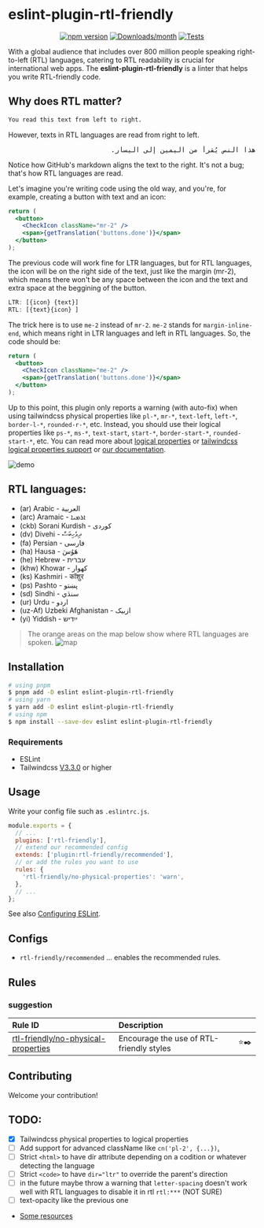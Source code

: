 # eslint-plugin-rtl-friendly

<div align="center">

[![npm version](https://img.shields.io/npm/v/eslint-plugin-rtl-friendly.svg)](https://www.npmjs.com/package/eslint-plugin-rtl-friendly)
[![Downloads/month](https://img.shields.io/npm/dm/eslint-plugin-rtl-friendly.svg)](http://www.npmtrends.com/eslint-plugin-rtl-friendly)
[![Tests](https://github.com/A7med3bdulBaset/eslint-plugin-rtl-friendly/actions/workflows/test.yml/badge.svg)](https://github.com/A7med3bdulBaset/eslint-plugin-rtl-friendly/actions/workflows/test.yml)

<!-- [![Build Status](https://travis-ci.org/mysticatea/eslint-plugin-rtl-friendly.svg?branch=master)](https://travis-ci.org/mysticatea/eslint-plugin-rtl-friendly)
[![Coverage Status](https://codecov.io/gh/mysticatea/eslint-plugin-rtl-friendly/branch/master/graph/badge.svg)](https://codecov.io/gh/mysticatea/eslint-plugin-rtl-friendly) -->

</div>

With a global audience that includes over 800 million people speaking right-to-left (RTL) languages, catering to RTL readability is crucial for international web apps. The **eslint-plugin-rtl-friendly** is a linter that helps you write RTL-friendly code.

## Why does RTL matter?

```md
You read this text from left to right.
```

However, texts in RTL languages are read from right to left.

<div class="highlight highlight-text-md">
<pre dir="rtl">
هذا النص يُقرأ من اليمين إلى اليسار.
</pre>
</div>

Notice how GitHub's markdown aligns the text to the right. It's not a bug; that's how RTL languages are read.

Let's imagine you're writing code using the old way, and you're, for example, creating a button with text and an icon:

```jsx
return (
  <button>
    <CheckIcon className="mr-2" />
    <span>{getTranslation('buttons.done')}</span>
  </button>
);
```

The previous code will work fine for LTR languages, but for RTL languages, the icon will be on the right side of the text, just like the margin (mr-2), which means there won't be any space between the icon and the text and extra space at the beggining of the button.

```jsx
LTR: [{icon} {text}]
RTL: [{text}{icon} ]
```

The trick here is to use `me-2` instead of `mr-2`. `me-2` stands for `margin-inline-end`, which means right in LTR languages and left in RTL languages. So, the code should be:

```jsx
return (
  <button>
    <CheckIcon className="me-2" />
    <span>{getTranslation('buttons.done')}</span>
  </button>
);
```

Up to this point, this plugin only reports a warning (with auto-fix) when using tailwindcss physical properties like `pl-*`, `mr-*`, `text-left`, `left-*`, `border-l-*`, `rounded-r-*`, etc. Instead, you should use their logical properties like `ps-*`, `ms-*`, `text-start`, `start-*`, `border-start-*`, `rounded-start-*`, etc. You can read more about [logical properties](https://developer.mozilla.org/en-US/docs/Web/CSS/CSS_Logical_Properties) or [tailwindcss logical properties support](https://tailwindcss.com/blog/tailwindcss-v3-3#simplified-rtl-support-with-logical-properties) or [our documentation](./docs/rules/no-physical-properties.md).

![demo](/assets/vscode-demo.png)

## RTL languages:

- (ar) Arabic - العربية
- (arc) Aramaic - ܐܪܡܝܐ
- (ckb) Sorani Kurdish - کوردی
- (dv) Divehi - ދިވެހިބަސް
- (fa) Persian - فارسی
- (ha) Hausa - هَوُسَ
- (he) Hebrew - עברית
- (khw) Khowar - کھوار
- (ks) Kashmiri - कॉशुर
- (ps) Pashto - پښتو
- (sd) Sindhi - سنڌي
- (ur) Urdu - اردو
- (uz-Af) Uzbeki Afghanistan - ازبیک
- (yi) Yiddish - ייִדיש

> The orange areas on the map below show where RTL languages are spoken.
> ![map](/assets/languages-map.png)

## Installation

```bash
# using pnpm
$ pnpm add -D eslint eslint-plugin-rtl-friendly
# using yarn
$ yarn add -D eslint eslint-plugin-rtl-friendly
# using npm
$ npm install --save-dev eslint eslint-plugin-rtl-friendly
```

### Requirements

- ESLint
- Tailwindcss [V3.3.0](https://tailwindcss.com/blog/tailwindcss-v3-3#simplified-rtl-support-with-logical-properties) or higher

## Usage

Write your config file such as `.eslintrc.js`.

```js
module.exports = {
  // ...
  plugins: ['rtl-friendly'],
  // extend our recommended config
  extends: ['plugin:rtl-friendly/recommended'],
  // or add the rules you want to use
  rules: {
    'rtl-friendly/no-physical-properties': 'warn',
  },
  // ...
};
```

See also [Configuring ESLint](https://eslint.org/docs/user-guide/configuring).

## Configs

- `rtl-friendly/recommended` ... enables the recommended rules.

## Rules

<!--RULE_TABLE_BEGIN-->

### suggestion

| Rule ID                                                                       | Description                              |       |
| :---------------------------------------------------------------------------- | :--------------------------------------- | :---: |
| [rtl-friendly/no-physical-properties](./docs/rules/no-physical-properties.md) | Encourage the use of RTL-friendly styles | ⭐️✒️ |

<!--RULE_TABLE_END-->

## Contributing

Welcome your contribution!

## TODO:

- [x] Tailwindcss physical properties to logical properties
- [ ] Add support for advanced className like `cn('pl-2', {...})`[.](https://github.com/francoismassart/eslint-plugin-tailwindcss/blob/6b6c0dd28e123cc118bff83654f951f736fa58e8/lib/rules/no-arbitrary-value.js#L169)
- [ ] Strict `<html>` to have dir attribute depending on a codition or whatever detecting the language
- [ ] Strict `<code>` to have `dir="ltr"` to override the parent's direction
- [ ] in the future maybe throw a warning that `letter-spacing` doesn't work well with RTL languages to disable it in rtl `rtl:***` (NOT SURE)
- [ ] text-opacity like the previous one
- [Some resources](https://rtlstyling.com/posts/rtl-styling)
